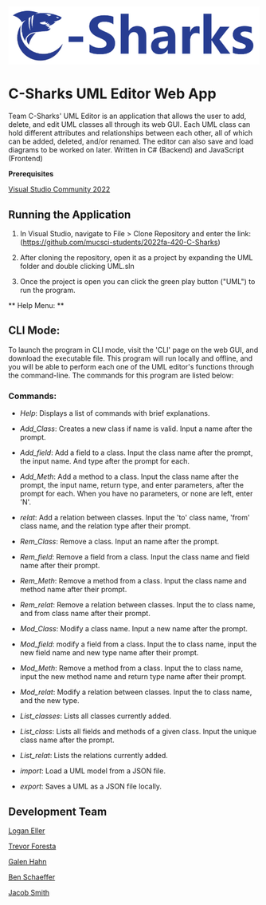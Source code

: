 ![C-Sharks Logo](/UML/wwwroot/media/C-Sharks_logo.jpg)

# C-Sharks UML Editor Web App

Team C-Sharks' UML Editor is an application that allows the user to add, delete, and edit UML classes all through its web GUI. Each UML class can hold different attributes and relationships between each other, all of which can be added, deleted, and/or renamed. The editor can also save and load diagrams to be worked on later. Written in C# (Backend) and JavaScript (Frontend)

**Prerequisites**

[Visual Studio Community 2022](https://visualstudio.microsoft.com/vs/community/)

## Running the Application

1. In Visual Studio, navigate to File > Clone Repository and enter the link: <br> (https://github.com/mucsci-students/2022fa-420-C-Sharks)

2. After cloning the repository, open it as a project by expanding the UML folder and double clicking UML.sln

3. Once the project is open you can click the green play button ("UML") to run the program.

** Help Menu: **

## CLI Mode:

To launch the program in CLI mode, visit the 'CLI' page on the web GUI, and download the executable file. This program will run locally and offline, and you will be able to perform each one of the UML editor's functions through the command-line. The commands for this program are listed below:

### Commands:

- _Help_: Displays a list of commands with brief explanations.

- _Add_Class_: Creates a new class if name is valid. Input a name after the prompt.

- _Add_field_: Add a field to a class. Input the class name after the prompt, the input name. And type after the prompt for each.

- _Add_Meth_: Add a method to a class. Input the class name after the prompt, the input name, return type, and enter parameters, after the prompt for each.
  When you have no parameters, or none are left, enter 'N'.

- _relat_: Add a relation between classes. Input the 'to' class name, 'from' class name, and the relation type after their prompt.

- _Rem_Class_: Remove a class. Input an name after the prompt.

- _Rem_field_: Remove a field from a class. Input the class name and field name after their prompt.

- _Rem_Meth_: Remove a method from a class. Input the class name and method name after their prompt.

- _Rem_relat_: Remove a relation between classes. Input the to class name, and from class name after their prompt.

- _Mod_Class_: Modify a class name. Input a new name after the prompt.

- _Mod_field_: modify a field from a class. Input the to class name, input the new field name and new type name after their prompt.

- _Mod_Meth_: Remove a method from a class. Input the to class name, input the new method name and return type name after their prompt.

- _Mod_relat_: Modify a relation between classes. Input the to class name, and the new type.

- _List_classes_: Lists all classes currently added.

- _List_class_: Lists all fields and methods of a given class. Input the unique class name after the prompt.

- _List_relat_: Lists the relations currently added.

- _import_: Load a UML model from a JSON file.

- _export_: Saves a UML as a JSON file locally.

## Development Team

[Logan Eller](https://github.com/logan-eller) <br>

[Trevor Foresta](https://github.com/trevforesta) <br>

[Galen Hahn](https://github.com/Alfather-Bear) <br>

[Ben Schaeffer](https://github.com/Tactical12YearOld) <br>

[Jacob Smith](https://github.com/jdsmithmv)
